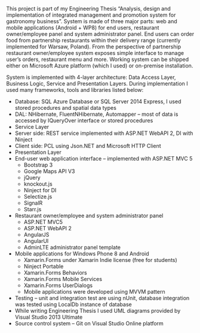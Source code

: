 This project is part of my Engineering Thesis “Analysis, design and implementation of integrated management and promotion system for gastronomy business”.
System is made of three major parts: web and mobile applications (Android + WP8) for end users, restaurant owner/employee panel and system administrator panel. End users can order food from partnership restaurants within their delivery range (currently implemented for Warsaw, Poland). From the perspective of partnership restaurant owner/employee system exposes simple interface to manage user’s orders, restaurant menu and more. 
Working system can be shipped either on Microsoft Azure platform (which I used) or on-premise installation. 

System is implemented with 4-layer architecture: Data Access Layer, Business Logic, Service and Presentation Layers. During implementation I used many frameworks, tools and libraries listed below:
-	Database: SQL Azure Database or SQL Server 2014 Express, I used stored procedures and spatial data types
-	DAL: NHibernate, FluentNHibernate, Automapper – most of data is accessed by IQueryOver interface or stored procedures
-	Service Layer
  -	Server side: REST service implemented with ASP.NET WebAPI 2, DI with Ninject
  -	Client side: PCL using Json.NET and Microsoft HTTP Client
-	Presentation Layer
  -	End-user web application interface – implemented with ASP.NET MVC 5
    - Bootstrap 3
    - Google Maps API V3
    - jQuery
    - knockout.js
    - Ninject for DI
    - Selectize.js
    - SignalR
    - Starr.js
  -	Restaurant owner/employee and system administrator panel
    - ASP.NET MVC5
    -	ASP.NET WebAPI 2
    - AngularJS
    - AngularUI
    - AdminLTE administrator panel template
  -	Mobile applications for Windows Phone 8 and Android
    - Xamarin.Forms under Xamarin Indie license (free for students)
    - Ninject Portable
    -	Xamarin.Forms Behaviors
    - Xamarin.Forms Mobile Services
    - Xamarin.Forms UserDialogs
    - Mobile applications were developed using MVVM pattern
-	Testing – unit and integration test are using nUnit, database integration was tested using LocalDb instance of database
-	While writing Engineering Thesis I used UML diagrams provided by Visual Studio 2013 Ultimate
-	Source control system – Git on Visual Studio Online platform

